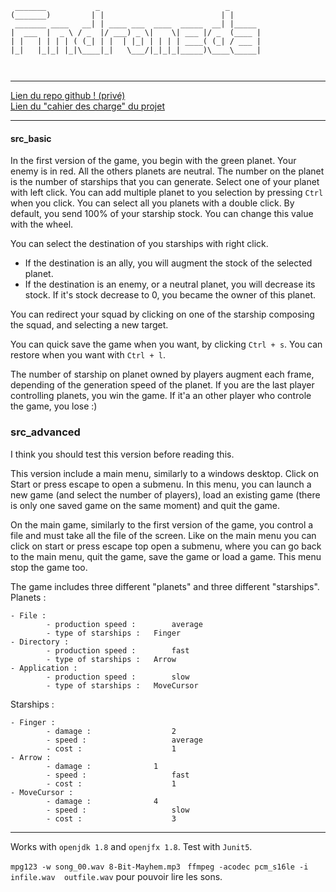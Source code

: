 ```
 _______           _                            _       
(_______)         | |                          | |      
 _______ ____   __| | ____ ___  ____  _____  __| |_____ 
|  ___  |  _ \ / _  |/ ___) _ \|    \| ___ |/ _  (____ |
| |   | | | | ( (_| | |  | |_| | | | | ____( (_| / ___ |
|_|   |_|_| |_|\____|_|   \___/|_|_|_|_____)\____\_____|
                                                        
                                                                              
```
----------------------

<a href="https://github.com/LaBayanne/Andromeda.git"> Lien du repo github ! (privé)</a>
</br>
<a href="https://docs.google.com/document/d/1InqnvMFz5X4-hOMiPz7J0wUCnQpDNI-ywEv3xuSAwLo/edit?usp=sharing">Lien du "cahier des charge" du projet</a>


-------------------------------
#### src_basic

In the first version of the game, you begin with the green planet. Your enemy is in red.
All the others planets are neutral. The number on the planet is the number of starships that you can generate.
Select one of your planet with left click. You can add multiple planet to you selection by pressing `Ctrl` when you click.
You can select all you planets with a double click.
By default, you send 100% of your starship stock. You can change this value with the wheel.

You can select the destination of you starships with right click.
 * If the destination is an ally, you will augment the stock of the selected planet.
 * If the destination is an enemy, or a neutral planet, you will decrease its stock.
 	If it's stock decrease to 0, you became the owner of this planet.
 
 You can redirect your squad by clicking on one of the starship composing the squad, and selecting a new target.
 
 You can quick save the game when you want, by clicking `Ctrl + s`. You can restore when you want with `Ctrl + l`.
 	
 The number of starship on planet owned by players augment each frame, depending of the generation speed of the planet.
 If you are the last player controlling planets, you win the game.
 If it'a an other player who controle the game, you lose :)


### src_advanced

I think you should test this version before reading this.

This version include a main menu, similarly to a windows desktop. Click on Start or press escape to open a submenu.
In this menu, you can launch a new game (and select the number of players), load an existing game (there is only one saved game on the same moment) and quit the game.

On the main game, similarly to the first version of the game, you control a file and must take all the file of the screen. Like on the main menu you can click on start or press escape top open a submenu, where you can go back to the main menu, quit the game, save the game or load a game. This menu stop the game too.

The game includes three different "planets" and three different "starships".
Planets :

	- File : 			
			- production speed : 		average
			- type of starships : 	Finger
	- Directory : 		
			- production speed : 		fast
			- type of starships : 	Arrow
	- Application : 	
			- production speed : 		slow
			- type of starships : 	MoveCursor
						
Starships :

	- Finger :			
			- damage :					2
			- speed : 					average
			- cost :					1
	- Arrow : 			
			- damage : 				1
			- speed : 					fast
			- cost : 					1
	- MoveCursor : 	
			- damage : 				4
			- speed :					slow
			- cost :					3
						


---------------
 Works with `openjdk 1.8` and `openjfx 1.8`.
 Test with `Junit5`.
 
 `mpg123 -w song_00.wav 8-Bit-Mayhem.mp3 `
 `ffmpeg -acodec pcm_s16le -i infile.wav  outfile.wav` pour pouvoir lire les sons.